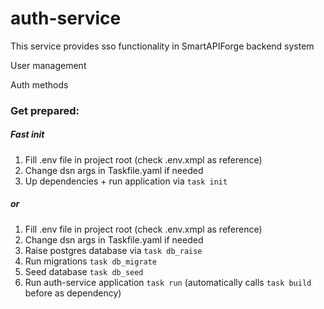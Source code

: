 # auth-service

This service provides sso functionality in SmartAPIForge backend system

User management

Auth methods

### Get prepared:

##### Fast init

1) Fill .env file in project root (check .env.xmpl as reference)
2) Change dsn args in Taskfile.yaml if needed
2) Up dependencies + run application via ```task init```

##### or

1) Fill .env file in project root (check .env.xmpl as reference)
2) Change dsn args in Taskfile.yaml if needed
3) Raise postgres database via ```task db_raise```
4) Run migrations ```task db_migrate```
5) Seed database ```task db_seed```
6) Run auth-service application ```task run``` (automatically calls ```task build``` before as dependency)
